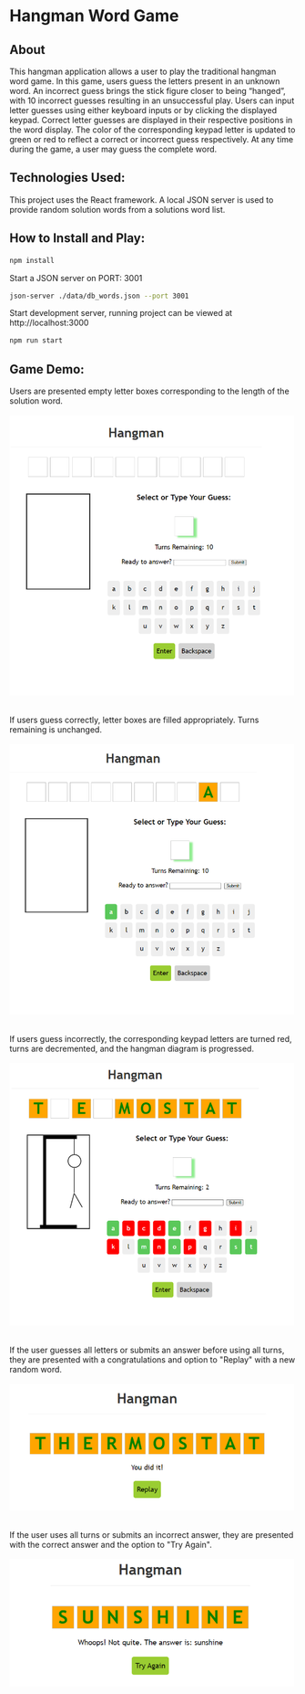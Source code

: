 # Hangman Word Game

## About

This hangman application allows a user to play the traditional hangman word game. In this game, users guess the letters present in an unknown word. An incorrect guess brings the stick figure closer to being “hanged”, with 10 incorrect guesses resulting in an unsuccessful play. Users can input letter guesses using either keyboard inputs or by clicking the displayed keypad. Correct letter guesses are displayed in their respective positions in the word display. The color of the corresponding keypad letter is updated to green or red to reflect a correct or incorrect guess respectively. At any time during the game, a user may guess the complete word.

## Technologies Used:

This project uses the React framework. A local JSON server is used to provide random solution words from a solutions word list.

## How to Install and Play:

```bash
npm install
```

Start a JSON server on PORT: 3001
```bash
json-server ./data/db_words.json --port 3001 
```
Start development server, running project can be viewed at http://localhost:3000
```bash
npm run start
```

## Game Demo:
Users are presented empty letter boxes corresponding to the length of the solution word.
<br></br>
<img src="/demo_screenshots/demo1.png" width="500"/>
<br></br>

If users guess correctly, letter boxes are filled appropriately. Turns remaining is unchanged.
<br></br>
<img src="/demo_screenshots/demo2.png" width="500"/>
<br></br>

If users guess incorrectly, the corresponding keypad letters are turned red, turns are decremented, and the hangman diagram is progressed.
<br></br>
<img src="/demo_screenshots/demo5.png" width="500"/>
<br></br>

If the user guesses all letters or submits an answer before using all turns, they are presented with a congratulations and option to "Replay" with a new random word.
<br></br>
<img src="/demo_screenshots/demo8.png" width="500"/>
<br></br>

If the user uses all turns or submits an incorrect answer, they are presented with the correct answer and the option to "Try Again".
<br></br>
<img src="/demo_screenshots/demo9.png" width="500"/>
